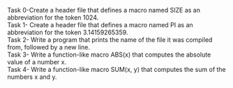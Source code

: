 Task 0-Create a header file that defines a macro named SIZE as an abbreviation for the token 1024. <br />
Task 1- Create a header file that defines a macro named PI as an abbreviation for the token 3.14159265359. <br />
Task 2- Write a program that prints the name of the file it was compiled from, followed by a new line. <br />
Task 3- Write a function-like macro ABS(x) that computes the absolute value of a number x. <br />
Task 4- Write a function-like macro SUM(x, y) that computes the sum of the numbers x and y. <br />
